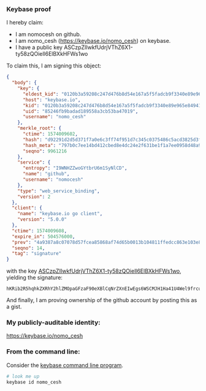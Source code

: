 ### Keybase proof

I hereby claim:

  * I am nomocesh on github.
  * I am nomo_cesh (https://keybase.io/nomo_cesh) on keybase.
  * I have a public key ASCzpZIIwkfUdrjVThZ6X1-ty58zQOiell6ElBXkHFWs1wo

To claim this, I am signing this object:

```json
{
  "body": {
    "key": {
      "eldest_kid": "0120b3a59208c247d476b8d54e167a5f5fadcb9f3340e89e965e849415e41c55acd70a",
      "host": "keybase.io",
      "kid": "0120b3a59208c247d476b8d54e167a5f5fadcb9f3340e89e965e849415e41c55acd70a",
      "uid": "85246fb9badad189558a3cb53ba47019",
      "username": "nomo_cesh"
    },
    "merkle_root": {
      "ctime": 1574009602,
      "hash": "d92291d2d5d371f7a0e6c3ff74f951d7c345c0375486c5acd3825d3fd3ee0ef999b8ae55b79d08e1f629e846eecf49fe87afa99f698eca10253c3e838e4fe858",
      "hash_meta": "797b0c7ee14bd412cbed8e4dc24e2f631be1f1a7ee0958d48a9c6e634c57efbf",
      "seqno": 9961216
    },
    "service": {
      "entropy": "I9WNHZZwoGYtbrU6m1SyNlCD",
      "name": "github",
      "username": "nomocesh"
    },
    "type": "web_service_binding",
    "version": 2
  },
  "client": {
    "name": "keybase.io go client",
    "version": "5.0.0"
  },
  "ctime": 1574009608,
  "expire_in": 504576000,
  "prev": "4a9387a8c07078d57fcea85868af74d65b0013b104811ffedcc863e103e834d9",
  "seqno": 14,
  "tag": "signature"
}
```

with the key [ASCzpZIIwkfUdrjVThZ6X1-ty58zQOiell6ElBXkHFWs1wo](https://keybase.io/nomo_cesh), yielding the signature:

```
hKRib2R5hqhkZXRhY2hlZMOpaGFzaF90eXBlCqNrZXnEIwEgs6WSCMJH1Ha41U4Wel9frcufM0DonpZehJQV5BxVrNcKp3BheWxvYWTESpcCDsQgSpOHqMBweNV/zqhYaK901lsAE7EEgR/+3Mhj4QPoNNnEINHqeQiI0owsfoow2pxMUvHnXQMPX8iYRvBnDmOt/AGhAgHCo3NpZ8RApNIh0w/oXnZWTgzk4xBiteZFxBgHEpReNY+Lvuo7J11uoI/ZQR8NaB/orXFWQaBpUtq34K+WeoU07FFvO4VFBahzaWdfdHlwZSCkaGFzaIKkdHlwZQildmFsdWXEIKapuK/nlpBglZwAisJ5nIY/wsgBpmqOj383DOF2sFSMo3RhZ80CAqd2ZXJzaW9uAQ==

```

And finally, I am proving ownership of the github account by posting this as a gist.

### My publicly-auditable identity:

https://keybase.io/nomo_cesh

### From the command line:

Consider the [keybase command line program](https://keybase.io/download).

```bash
# look me up
keybase id nomo_cesh
```

